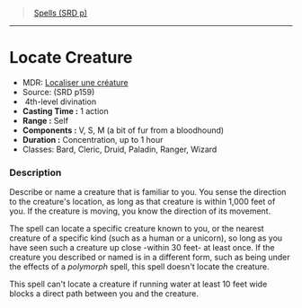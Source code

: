 ﻿---
!SpellItem
Name: Locate Creature
AltName: '[Localiser une créature](hd_spells_localiser_une_creature.md)'
Type: divination
Level: 4
CastingTime: 1 action
Range: Self
Components: V, S, M (a bit of fur from a bloodhound)
Duration: Concentration, up to 1 hour
Classes: Bard, Cleric, Druid, Paladin, Ranger, Wizard
Family: SpellVO
Source: (SRD p159)
Id: spells_vo.md#locate-creature
ParentLink: spells_vo.md#spells-srd-p
ParentName: Spells (SRD p)
NameLevel: 1
Attributes:
  Name: Locate Creature
  Markdown: >+
    # <!--Name-->Locate Creature<!--/Name-->


    - MDR: <!--AltName-->[Localiser une créature](hd_spells_localiser_une_creature.md)<!--/AltName-->

    - Source: <!--Source-->(SRD p159)<!--/Source-->

    -  <!--Level-->4<!--/Level-->th-level <!--Type-->divination<!--/Type-->

    - **Casting Time :** <!--CastingTime-->1 action<!--/CastingTime-->

    - **Range :** <!--Range-->Self<!--/Range-->

    - **Components :** <!--Components-->V, S, M (a bit of fur from a bloodhound)<!--/Components-->

    - **Duration :** <!--Duration-->Concentration, up to 1 hour<!--/Duration-->

    - Classes: <!--Classes-->Bard, Cleric, Druid, Paladin, Ranger, Wizard<!--/Classes-->


    ### Description


    Describe or name a creature that is familiar to you. You sense the direction to the creature's location, as long as that creature is within 1,000 feet of you. If the creature is moving, you know the direction of its movement.


    The spell can locate a specific creature known to you, or the nearest creature of a specific kind (such as a human or a unicorn), so long as you have seen such a creature up close -within 30 feet- at least once. If the creature you described or named is in a different form, such as being under the effects of a _polymorph_ spell, this spell doesn't locate the creature.


    This spell can't locate a creature if running water at least 10 feet wide blocks a direct path between you and the creature.

  AltName: '[Localiser une créature](hd_spells_localiser_une_creature.md)'
  Source: (SRD p159)
  Level: 4
  Type: divination
  CastingTime: 1 action
  Range: Self
  Components: V, S, M (a bit of fur from a bloodhound)
  Duration: Concentration, up to 1 hour
  Classes: Bard, Cleric, Druid, Paladin, Ranger, Wizard
AttributesDictionary: >+
  Name: Locate Creature

  Markdown: >+

    # <!--Name-->Locate Creature<!--/Name-->





    - MDR: <!--AltName-->[Localiser une créature](hd_spells_localiser_une_creature.md)<!--/AltName-->



    - Source: <!--Source-->(SRD p159)<!--/Source-->



    -  <!--Level-->4<!--/Level-->th-level <!--Type-->divination<!--/Type-->



    - **Casting Time :** <!--CastingTime-->1 action<!--/CastingTime-->



    - **Range :** <!--Range-->Self<!--/Range-->



    - **Components :** <!--Components-->V, S, M (a bit of fur from a bloodhound)<!--/Components-->



    - **Duration :** <!--Duration-->Concentration, up to 1 hour<!--/Duration-->



    - Classes: <!--Classes-->Bard, Cleric, Druid, Paladin, Ranger, Wizard<!--/Classes-->





    ### Description





    Describe or name a creature that is familiar to you. You sense the direction to the creature's location, as long as that creature is within 1,000 feet of you. If the creature is moving, you know the direction of its movement.





    The spell can locate a specific creature known to you, or the nearest creature of a specific kind (such as a human or a unicorn), so long as you have seen such a creature up close -within 30 feet- at least once. If the creature you described or named is in a different form, such as being under the effects of a _polymorph_ spell, this spell doesn't locate the creature.





    This spell can't locate a creature if running water at least 10 feet wide blocks a direct path between you and the creature.



  AltName: '[Localiser une créature](hd_spells_localiser_une_creature.md)'

  Source: (SRD p159)

  Level: 4

  Type: divination

  CastingTime: 1 action

  Range: Self

  Components: V, S, M (a bit of fur from a bloodhound)

  Duration: Concentration, up to 1 hour

  Classes: Bard, Cleric, Druid, Paladin, Ranger, Wizard

---
> [Spells (SRD p)](srd_spells.md)

---

# Locate Creature

- MDR: [Localiser une créature](hd_spells_localiser_une_creature.md)
- Source: (SRD p159)
-  4th-level divination
- **Casting Time :** 1 action
- **Range :** Self
- **Components :** V, S, M (a bit of fur from a bloodhound)
- **Duration :** Concentration, up to 1 hour
- Classes: Bard, Cleric, Druid, Paladin, Ranger, Wizard

### Description

Describe or name a creature that is familiar to you. You sense the direction to the creature's location, as long as that creature is within 1,000 feet of you. If the creature is moving, you know the direction of its movement.

The spell can locate a specific creature known to you, or the nearest creature of a specific kind (such as a human or a unicorn), so long as you have seen such a creature up close -within 30 feet- at least once. If the creature you described or named is in a different form, such as being under the effects of a _polymorph_ spell, this spell doesn't locate the creature.

This spell can't locate a creature if running water at least 10 feet wide blocks a direct path between you and the creature.

